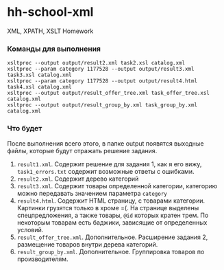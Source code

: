# hh-school-xml
XML, XPATH, XSLT Homework
### Команды для выполнения
```
xsltproc --output output/result2.xml task2.xsl catalog.xml
xsltproc --param category 1177528 --output output/result3.xml task3.xsl catalog.xml
xsltproc --param category 1177528 --output output/result4.html task4.xsl catalog.xml
xsltproc --output output/result_offer_tree.xml task_offer_tree.xsl catalog.xml
xsltproc --output output/result_group_by.xml task_group_by.xml catalog.xml
```
### Что будет
После выполнения всего этого, в папке output появятся выходные файлы, которые будут отражать решение задания.
1. `result1.xml`. Содержит решение для задания 1, как я его вижу, `task1_errors.txt` содержит возможные ответы с ошибками.
2. `result2.xml`. Содержит дерево категорий
3. `result3.xml`. Содержит товары определенной категории, категорию можно передавать значением параметра `category`
4. `result4.html`. Содержит HTML страницу, с товарами категории. Картинки грузятся только в хроме =(.  На странице выделены спецпредложения, а также товары, `@id` которых кратен трем. По некоторым товарам есть баджики, зависящие от определенных условий.
5. `result_offer_tree.xml`. Дополнительное. Расширение задания 2, размещение товаров внутри дерева категорий.
6. `result_group_by.xml`. Дополнительное. Группировка товаров по производителям.
